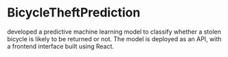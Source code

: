 # BicycleTheftPrediction
 developed a predictive machine learning model to classify whether a stolen bicycle is likely to be returned or not. The model is deployed as an API, with a frontend interface built using React.
